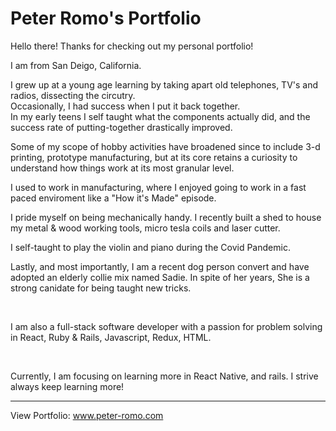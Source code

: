 # Peter Romo's Portfolio

Hello there! 
Thanks for checking out my personal portfolio!
<br>

I am from San Deigo, California.

I grew up at a young age learning by taking apart old telephones, TV's and radios, dissecting the circutry.  
Occasionally, I had success when I put it back together.  
In my early teens I self taught what the components actually did, and the success rate of putting-together drastically improved.

Some of my scope of hobby activities have broadened since to include 3-d printing, prototype manufacturing, but at its core retains a curiosity to understand how things work at its most granular level.

I used to work in manufacturing, where I enjoyed going to work in a fast paced enviroment like a "How it's Made" episode.

I pride myself on being mechanically handy.  I recently built a shed to house my metal & wood working tools, micro tesla coils and laser cutter.

I self-taught to play the violin and piano during the Covid Pandemic.

Lastly, and most importantly, I am a recent dog person convert and have adopted an elderly collie mix named Sadie. In spite of her years, She is a strong canidate for being taught new tricks.

<br>

I am also a full-stack software developer with a passion for problem solving in React, Ruby & Rails, Javascript,  Redux, HTML.

<br>

Currently, I am focusing on learning more in React Native, and rails. I strive always keep learning more!

---
View Portfolio:
<a href="" target="_blank">www.peter-romo.com</a>
